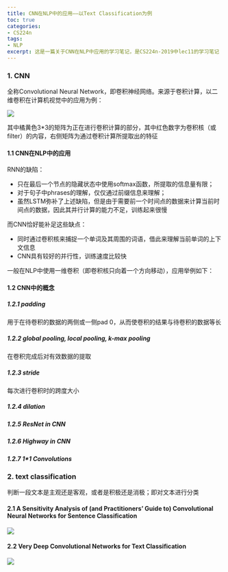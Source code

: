 ```yaml
---
title: CNN在NLP中的应用——以Text Classification为例
toc: true
categories:
- CS224n
tags:
- NLP
excerpt: 这是一篇关于CNN在NLP中应用的学习笔记，是CS224n-2019中lec11的学习笔记
---
```


### 1. CNN

全称Convolutional Neural Network，即卷积神经网络。来源于卷积计算，以二维卷积在计算机视觉中的应用为例：

![](http://ufldl.stanford.edu/tutorial/images/Convolution_schematic.gif)

其中橘黄色3\*3的矩阵为正在进行卷积计算的部分，其中红色数字为卷积核（或filter）的内容，右侧矩阵为通过卷积计算所提取出的特征

#### 1.1 CNN在NLP中的应用

RNN的缺陷：

-   只在最后一个节点的隐藏状态中使用softmax函数，所提取的信息量有限；
-   对于句子中phrases的理解，仅仅通过前缀信息来理解；
-   虽然LSTM弥补了上述缺陷，但是由于需要前一个时间点的数据来计算当前时间点的数据，因此其并行计算的能力不足，训练起来很慢

而CNN恰好能补足这些缺点：

-   同时通过卷积核来捕捉一个单词及其周围的词语，借此来理解当前单词的上下文信息
-   CNN具有较好的并行性，训练速度比较快

一般在NLP中使用一维卷积（即卷积核只向着一个方向移动），应用举例如下：





#### 1.2 CNN中的概念

##### 1.2.1 padding

用于在待卷积的数据的两侧或一侧pad 0，从而使卷积的结果与待卷积的数据等长

##### 1.2.2 global pooling, local pooling, k-max pooling

在卷积完成后对有效数据的提取

##### 1.2.3 stride

每次进行卷积时的跨度大小

##### 1.2.4 *dilation*

##### 1.2.5 ResNet in CNN

##### 1.2.6 Highway in CNN

##### 1.2.7 1*1 Convolutions



### 2. text classification

判断一段文本是主观还是客观，或者是积极还是消极；即对文本进行分类

#### 2.1 A Sensitivity Analysis of (and Practitioners’ Guide to) Convolutional Neural Networks for Sentence Classification

![](https://gitblog-1302688916.cos.ap-beijing.myqcloud.com/cs224n/202007/22/090443-35935.png)

#### 2.2 Very Deep Convolutional Networks for Text Classification

![](https://gitblog-1302688916.cos.ap-beijing.myqcloud.com/cs224n/202007/22/090446-6263.png)
